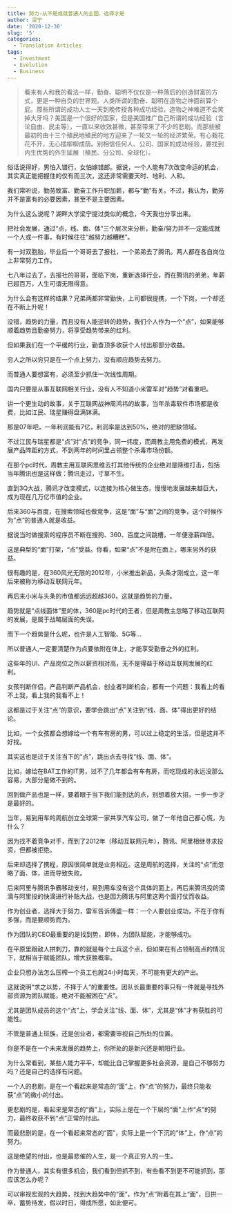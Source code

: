 ```yaml
---
title: 努力-从不是成就普通人的主因，选择才是
author: 梁宁
date: '2020-12-30'
slug: '5'
categories:
  - Translation Articles
tags:
  - Investment
  - Evolution
  - Business
---
```


> 看来有人和我的看法一样，勤奋、聪明不仅仅是一种落后的创造财富的方式，更是一种自负的世界观。人类所谓的勤奋、聪明在造物之神面前算个屁。那些所谓的成功人士一天到晚传授各种成功经验，造物之神难道不会笑掉大牙吗？美国是一个很好的国家，但是美国推广自己所谓的成功经验（言论自由、民主等），一直以来收效甚微，甚至带来了不少的悲剧。而那些被最初的由十三个殖民地殖民的地方迎来了一轮又一轮的经济繁荣。有心栽花花不开，无心插柳柳成荫。别相信任何人、公司、国家的成功经验，要找到内生优势的外生延展（殖民、分公司、全球化）。

俗话说得好，男怕入错行，女怕嫁错郎。据说，一个人能有7次改变命运的机会，其实真正能把握住的仅有而三次，这还非常需要天时、地利、人和。

我们常听说，勤劳致富、勤奋工作升职加薪，都与“勤”有关。不过，我认为，勤劳并不是富有的必要因素，甚至不是主要因素。

为什么这么说呢？湖畔大学梁宁提过类似的概念，今天我也分享出来。

把社会发展，通过“点，线、面、体”三个层次来分析，勤奋/努力并不一定能成就一个人或一件事，有时候往往“越努力越糟糕”。

有一对双胞胎，毕业后一个哥哥去了报社，一个弟弟去了腾讯。两人都在各自岗位上非常努力工作。

七八年过去了，去报社的哥哥，面临下岗，重新选择行业，而在腾讯的弟弟，年薪已超百万，人生可谓无限得意。

为什么会有这样的结果？兄弟两都非常勤快，上司都很提携，一个下岗，一个却还在不断上升呢！

没错，趋势的力量，而且没有人能逆转的趋势，我们个人作为一个“点”，如果能够顺着趋势且勤奋努力，将享受趋势带来的红利。

但如果我们在一个平缓的行业，勤奋顶多收获个人付出那部分收益。

穷人之所以穷只是在一个点上努力，没有顺应趋势去努力。

而普通人要想富有，必须至少抓住一次线性周期。

国内只要是从事互联网相关行业，没有人不知道小米雷军对“趋势”对看重吧。

讲一个更生动的故事，关于互联网战神周鸿祎的故事，当年杀毒软件市场都是收费，比如江民、瑞星赚得盘满钵满。

那是07年吧，一年利润能有7亿，利润率是达到50%，绝对的肥缺领域。

不过江民与瑞星都是“点”对“点”的竞争，同一纬度，而周教主用免费的模式，再发展产品阵距的方式，不到两年的时间里占领整个杀毒市场份额。

在那个pc时代，周教主用互联网思维去打其他传统的企业绝对是降维打击，包括当年腾讯也是这样做：腾讯走过，寸草不生。

直到3Q大战，腾讯才改变模式，以连接为核心做生态，慢慢地发展越来越巨大，成为现在几万亿市值的企业。

后来360与百度，在搜索领域也做竞争，这是“面”与“面”之间的竞争，这个时候作为“点”的普通人就是收益。

据说当时做搜索的程序员不断在搜狗、360、百度之间跳槽，一年便涨薪四倍。

这是典型的“面”打架，“点”受益。你看，如果“点”不是附在面上，哪来另外的获益。

很有趣的是，在360风光无限的2012年，小米推出新品，头条才刚成立，这一年后来被称为移动互联网元年。

再后来小米与头条的市值都远远超越360，这就是趋势的力量。

趋势就是“点线面体”里的体，360是pc时代的王者，但是周教主忽略了移动互联网的发展，是属于战略层面的失误。

而下一个趋势是什么呢，也许是人工智能、5G等…

所以普通人,一定要清楚作为点要依附在体上，才能享受勤奋之外的红利。

这些年的UI、产品岗位之所以薪资相对高，无不是得益于移动互联网发展的红利。

女孩判断伴侣，产品判断产品机会，创业者判断机会，都有一个问题：我看上的看不上我，看上我的我看不上！

这都是过于关注“点”的意识，要学会跳出“点”关注到“线、面、体”得出更好的结论。

比如，一个女孩都会想嫁给一个有车有房的男，可以过上稳定的生活，但是这并不好找。

其实这也是过于关注当下的“点”，跳出点去寻找“线、面、体”。

比如，嫁给在BAT工作的IT男，过不了几年都会有车有房，而吃现成的永远没那么容易，大部分是做不到的。

回到做产品也是一样，要着眼于当下我们能到达的点，别想着放大招，一步一步才是最好的。

当年，易到用车的周航创立全球第一家共享汽车公司，做了一年他自己都心慌，为什么？

因为找不着竞争对手，而到了2012年（移动互联网元年），腾讯、阿里相继寻求投资，但都被拒绝。

后来却选择了携程，原因很简单就是业务相近。这是周航的选择，关注的“点”而忽略了面、体，进而导致失败。

后来阿里与腾讯争霸移动支付，易到用车没有这个具体的面上，再后来腾讯投的滴滴与阿里投的快滴进行补贴大战，也是因为腾讯与阿里这两个面打仗而收益。

作为创业者，选择大于努力，雷军告诉傅盛一样：一个人要创业成功，不在于你有多强，而是要顺势而为。

作为团队的CEO最重要的是找到势，即体，为团队赋能，才能够成功。

在平原里跟敌人拼刺刀，靠的就是每个士兵这个点，但如果在有占领制高点的情况下，就相当于赋能团队，增大获胜概率。

企业只想办法怎么压榨一个员工也就24小时每天，不可能有更大的产出。

这就说明“求之以势，不择于人”的重要性。团队长最重要的事只有一件就是寻找外部资源为团队赋能，绝对不能被困在“点”。

尤其是团队成员的这个“点”上，学会关注“线、面、体”，尤其是“体”才有获胜的可能性。

不管是普通上班族，还是创业者，都需要审视自己所处的位置。

你是不是在一个未来发展的趋势上，你所处的是新兴还是朝阳行业。

为什么常看到，某些人能力平平，却能比自己掌握更多社会资源，是自己不够努力吗？还是自己的选择有问题。

一个人的悲剧，是在一个看起来是常态的“面”上，作“点”的努力，最终只能收获“点”的微小的付出。

更悲剧的是，看起来是常态的“面”上，实际上是在一个下层的“面”上作“点”的努力，最终收获不到“点”正常的付出。

而最悲剧的是，在一个看起来常态的“面”，实际上是一个下沉的“体”上，作“点”的努力。

这是绝望的付出，也是最悲催的人生，是一个真正穷人的一生。

作为普通人，其实有很多机会，我们看到但抓不到，有些看不到更不可能抓到，那应该怎么办呢？

可以审视宏观的大趋势，找到大趋势中的“面”，作为“点”附着在其上“面”，日拱一卒，蓄势待发，假以时日，得成所愿，如此便可。